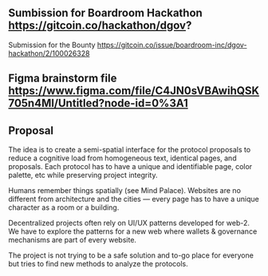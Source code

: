 ## Sumbission for Boardroom Hackathon https://gitcoin.co/hackathon/dgov?
Submission for the Bounty https://gitcoin.co/issue/boardroom-inc/dgov-hackathon/2/100026328

## Figma brainstorm file https://www.figma.com/file/C4JN0sVBAwihQSK705n4MI/Untitled?node-id=0%3A1

## Proposal
The idea is to create a semi-spatial interface for the protocol proposals to reduce a cognitive load from homogeneous text, identical pages, and proposals. Each protocol has to have a unique and identifiable page, color palette, etc while preserving project integrity. 

Humans remember things spatially (see Mind Palace). Websites are no different from architecture and the cities — every page has to have a unique character as a room or a building. 

Decentralized projects often rely on UI/UX patterns developed for web-2. We have to explore the patterns for a new web where wallets & governance mechanisms are part of every website. 

The project is not trying to be a safe solution and to-go place for everyone but tries to find new methods to analyze the protocols.